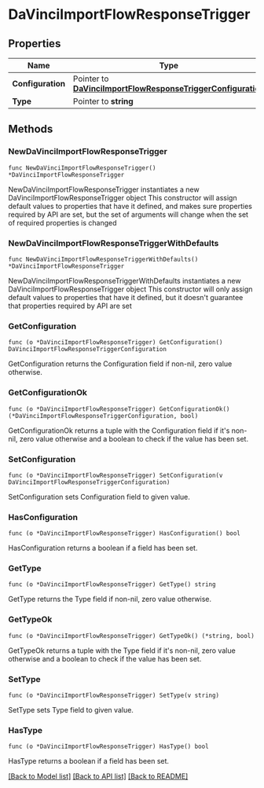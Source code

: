 # DaVinciImportFlowResponseTrigger

## Properties

Name | Type | Description | Notes
------------ | ------------- | ------------- | -------------
**Configuration** | Pointer to [**DaVinciImportFlowResponseTriggerConfiguration**](DaVinciImportFlowResponseTriggerConfiguration.md) |  | [optional] 
**Type** | Pointer to **string** |  | [optional] 

## Methods

### NewDaVinciImportFlowResponseTrigger

`func NewDaVinciImportFlowResponseTrigger() *DaVinciImportFlowResponseTrigger`

NewDaVinciImportFlowResponseTrigger instantiates a new DaVinciImportFlowResponseTrigger object
This constructor will assign default values to properties that have it defined,
and makes sure properties required by API are set, but the set of arguments
will change when the set of required properties is changed

### NewDaVinciImportFlowResponseTriggerWithDefaults

`func NewDaVinciImportFlowResponseTriggerWithDefaults() *DaVinciImportFlowResponseTrigger`

NewDaVinciImportFlowResponseTriggerWithDefaults instantiates a new DaVinciImportFlowResponseTrigger object
This constructor will only assign default values to properties that have it defined,
but it doesn't guarantee that properties required by API are set

### GetConfiguration

`func (o *DaVinciImportFlowResponseTrigger) GetConfiguration() DaVinciImportFlowResponseTriggerConfiguration`

GetConfiguration returns the Configuration field if non-nil, zero value otherwise.

### GetConfigurationOk

`func (o *DaVinciImportFlowResponseTrigger) GetConfigurationOk() (*DaVinciImportFlowResponseTriggerConfiguration, bool)`

GetConfigurationOk returns a tuple with the Configuration field if it's non-nil, zero value otherwise
and a boolean to check if the value has been set.

### SetConfiguration

`func (o *DaVinciImportFlowResponseTrigger) SetConfiguration(v DaVinciImportFlowResponseTriggerConfiguration)`

SetConfiguration sets Configuration field to given value.

### HasConfiguration

`func (o *DaVinciImportFlowResponseTrigger) HasConfiguration() bool`

HasConfiguration returns a boolean if a field has been set.

### GetType

`func (o *DaVinciImportFlowResponseTrigger) GetType() string`

GetType returns the Type field if non-nil, zero value otherwise.

### GetTypeOk

`func (o *DaVinciImportFlowResponseTrigger) GetTypeOk() (*string, bool)`

GetTypeOk returns a tuple with the Type field if it's non-nil, zero value otherwise
and a boolean to check if the value has been set.

### SetType

`func (o *DaVinciImportFlowResponseTrigger) SetType(v string)`

SetType sets Type field to given value.

### HasType

`func (o *DaVinciImportFlowResponseTrigger) HasType() bool`

HasType returns a boolean if a field has been set.


[[Back to Model list]](../README.md#documentation-for-models) [[Back to API list]](../README.md#documentation-for-api-endpoints) [[Back to README]](../README.md)


